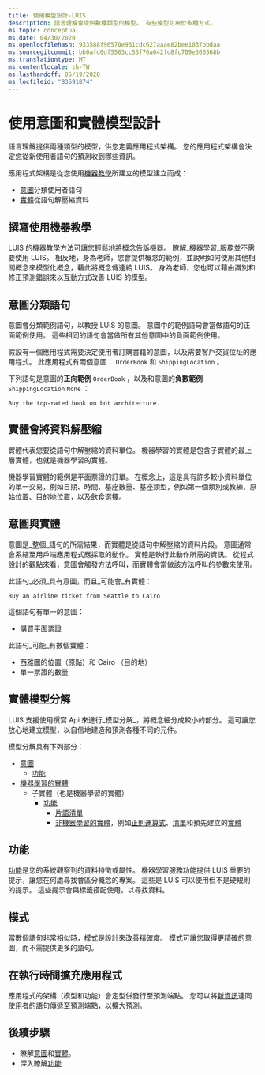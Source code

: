 ```yaml
---
title: 使用模型設計-LUIS
description: 語言理解會提供數種類型的模型。 有些模型可用於多種方式。
ms.topic: conceptual
ms.date: 04/30/2020
ms.openlocfilehash: 933588f96570e931cdc627aaae82bee1037bbdaa
ms.sourcegitcommit: bb0afd0df5563cc53f76a642fd8fc709e366568b
ms.translationtype: MT
ms.contentlocale: zh-TW
ms.lasthandoff: 05/19/2020
ms.locfileid: "83591874"
---
```

# <a name="design-with-intent-and-entity-models"></a>使用意圖和實體模型設計

語言理解提供兩種類型的模型，供您定義應用程式架構。 您的應用程式架構會決定您從新使用者語句的預測收到哪些資訊。

應用程式架構是從您使用[機器教學](#authoring-uses-machine-teaching)所建立的模型建立而成：
* [意圖](#intents-classify-utterances)分類使用者語句
* [實體](#entities-extract-data)從語句解壓縮資料

## <a name="authoring-uses-machine-teaching"></a>撰寫使用機器教學

LUIS 的機器教學方法可讓您輕鬆地將概念告訴機器。 瞭解_機器學習_服務並不需要使用 LUIS。 相反地，身為老師，您會提供概念的範例，並說明如何使用其他相關概念來模型化概念，藉此將概念傳達給 LUIS。 身為老師，您也可以藉由識別和修正預測錯誤來以互動方式改善 LUIS 的模型。

<a name="v3-authoring-model-decomposition"></a>

## <a name="intents-classify-utterances"></a>意圖分類語句

意圖會分類範例語句，以教授 LUIS 的意圖。 意圖中的範例語句會當做語句的正面範例使用。 這些相同的語句會當做所有其他意圖中的負面範例使用。

假設有一個應用程式需要決定使用者訂購書籍的意圖，以及需要客戶交貨位址的應用程式。 此應用程式有兩個意圖： `OrderBook` 和 `ShippingLocation` 。

下列語句是意圖的**正向範例** `OrderBook` ，以及和意圖的**負數範例** `ShippingLocation` `None` ：

`Buy the top-rated book on bot architecture.`

## <a name="entities-extract-data"></a>實體會將資料解壓縮

實體代表您要從語句中解壓縮的資料單位。 機器學習的實體是包含子實體的最上層實體，也就是機器學習的實體。

機器學習實體的範例是平面票證的訂單。 在概念上，這是具有許多較小資料單位的單一交易，例如日期、時間、基座數量、基座類型，例如第一個類別或教練、原始位置、目的地位置，以及飲食選擇。

## <a name="intents-versus-entities"></a>意圖與實體

意圖是_整個_語句的所需結果，而實體是從語句中解壓縮的資料片段。 意圖通常會系結至用戶端應用程式應採取的動作。 實體是執行此動作所需的資訊。 從程式設計的觀點來看，意圖會觸發方法呼叫，而實體會當做該方法呼叫的參數來使用。

此語句_必須_具有意圖，而且_可能會_有實體：

`Buy an airline ticket from Seattle to Cairo`

這個語句有單一的意圖：

* 購買平面票證

此語句_可能_有數個實體：

* 西雅圖的位置（原點）和 Cairo （目的地）
* 單一票證的數量

## <a name="entity-model-decomposition"></a>實體模型分解

LUIS 支援使用撰寫 Api 來進行_模型分解_，將概念細分成較小的部分。 這可讓您放心地建立模型，以自信地建造和預測各種不同的元件。

模型分解具有下列部分：

* [意圖](#intents-classify-utterances)
    * [功能](#features)
* [機器學習的實體](reference-entity-machine-learned-entity.md)
    * 子實體（也是機器學習的實體）
        * [功能](#features)
            * [片語清單](luis-concept-feature.md)
            * [非機器學習的實體](luis-concept-feature.md)，例如[正則運算式](reference-entity-regular-expression.md)、[清單](reference-entity-list.md)和預先建立的[實體](luis-reference-prebuilt-entities.md)

<a name="entities-extract-data"></a>
<a name="machine-learned-entities"></a>

## <a name="features"></a>功能

[功能](luis-concept-feature.md)是您的系統觀察到的資料特徵或屬性。 機器學習服務功能提供 LUIS 重要的提示，讓您在何處尋找會區分概念的專案。 這些是 LUIS 可以使用但不是硬規則的提示。 這些提示會與標籤搭配使用，以尋找資料。

## <a name="patterns"></a>模式

當數個語句非常相似時，[模式](luis-concept-patterns.md)是設計來改善精確度。 模式可讓您取得更精確的意圖，而不需提供更多的語句。

## <a name="extending-the-app-at-runtime"></a>在執行時間擴充應用程式

應用程式的架構（模型和功能）會定型併發行至預測端點。 您可以將[新資訊](schema-change-prediction-runtime.md)連同使用者的語句傳遞至預測端點，以擴大預測。

## <a name="next-steps"></a>後續步驟

* 瞭解[意圖](luis-concept-intent.md)和[實體](luis-concept-entity-types.md)。
* 深入瞭解[功能](luis-concept-feature.md)